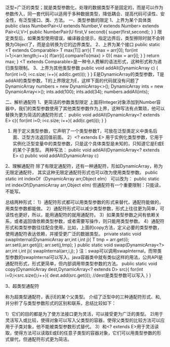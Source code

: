 泛型=广泛的类型；就是类型参数化，处理的数据类型不是固定的，而是可以作为参数传入，同一套代码可以适用于多种数据类型，降低耦合、提高代码可读性、安全性，有泛型接口、类、方法。
一、类型参数的限定
1、上界为某个具体类
public class NumberPair<U extends Number,V extends Number> extends Pair<U,V>{
  public NumberPair(U first,V second){
       super(first,second);
  }
}
限定类型后，如果类型使用错误，编译器会提示，指定边界后，类型擦除时就不会转换为Object了，而是会转换为它的边界类型。
2、上界为某个接口
public static <T extends Comparable<T>> T max(T[] arr){
  T max = arr[0];
  for(int i=1;i<arr.length;i++){
   if(arr[i].compareTo(max) > 0){
     max = arr[i];
    }
   }
  return max;
}
<T extends Comparable<T>>是一种令人费解的语法形式，这种形式称为递归类型限制。
3、上界为其他类型参数
  public <T extends E> void addAll(DynamicArray<T> c) {
     for(int i=0; i<c.size; i++){
          add(c.get(i));
        }
  }
E是DynamicArray的类型参数，T是addAll的类型参数，T的上界限定为E，这样下面的代码就没有问题了
 DynamicArray<Number> numbers = new DynamicArray<>();
  DynamicArray<Integer> ints = new DynamicArray<>();
  ints.add(100);
  ints.add(34);
  numbers.addAll(ints);
  
  二、解析通配符
  1、更简洁的参数类型限定
  上面将Integer对象添加到Number容器中，我们的类型参数使用了其他类型参数作为上界，这种写法有点繁琐，他可以替换为更为简洁的通配符形式：
  public void addAll(DynamicArray<? extends E> c){
     for(int i=0; i<c.size; i++){
        add(c.get(i));
     }
  }
  1) <T extends E> 用于定义类型参数，它声明了一个类型参数T，可放在泛型类定义中类名后面、泛型方法返回值前面。
  2）<? extends E> 用于实例化类型参数，它用于实例化泛型变量中的类型参数，只是这个具体类型是未知的，只知道它是E或E的某个子类型。
两种写法：
public void addAll(DynamicArray<? extends E> c)
public <T extends E> void addAll(DynamicArray<T> c)

2、理解通配符
除了有限定通配符，还有一种通配符，形如DynamicArray<?>，称为无限定通配符，
其实这种无限定通配符形式也可以改为使用类型参数。
public static int indexOf（DynamicArray<?> arr,Object elm）
可以改为：
public static <T> int indexOf(DynamicArray<T> arr,Object elm)
但通配符有一个重要限制：只能读，不能写。

总结两种形式：
1）通配符形式都可以用类型参数的形式来替代，通配符能做的，用类型参数都能做。
2）通配符形式可以减少类型参数，形式上往往更为简单，可读性也更好，所以，能用通配符的就用通配符。
3）如果类型参数之间有依赖关系，或者返回值依赖类型参数，或者需要写操作，则只能用类型参数。
4）通配符形式和类型参数往往配合使用，比如，上面的copy方法，定义必要的类型参数，使用通配符表达依赖，并接受更广泛的数据类型。
private static <T> void swapInternal(DynamicArray<T> arr,int i,int j){
  T tmp = arr.get(i);
  arr.set(i,arr.get(j));
  arr.set(j,tmp);
  }
public static void swap(DynamicArray<?> arr,int i,int j){
  swapInternal(arr,i,j);
}
注：swap可以调用swapInternal，而带类型参数的swapInternal可以写入。java容器类中就有类似这样的用法，公共API是通配符形式，形式更简单，但内部调用带类型参数的方法。
public static <D> void copy(DynamicArray<D> dest,DynamicArray<? extends D> src){
   for(int i=0;i<src.size();i++){
    dest.add(src.get(i)); //dest是类型参数可以写入
}
}

3、超类型通配符
<? super E> 称为超类型通配符，表示E的某个父类型。
介绍了泛型中的三种通配符形式<?>、<? super E>和<? extends E>,并分析了与类型参数形式的区别和联系，总结比较如下：
1）它们的目的都是为了使方法接口更为灵活，可以接受更为广泛的类型。
2)<? super E>用于灵活写入或比较，使得对象可以写入父类型的容器，使得父类型的比较方法可以应用于子类对象，他不能被类型参数形式替代。
3）<?>和<? extends E>用于灵活读取，使得方法可以读取E或E的任意子类型的容器对象，它们可以用类型参数的形式替代，但通配符形式更为简洁。
